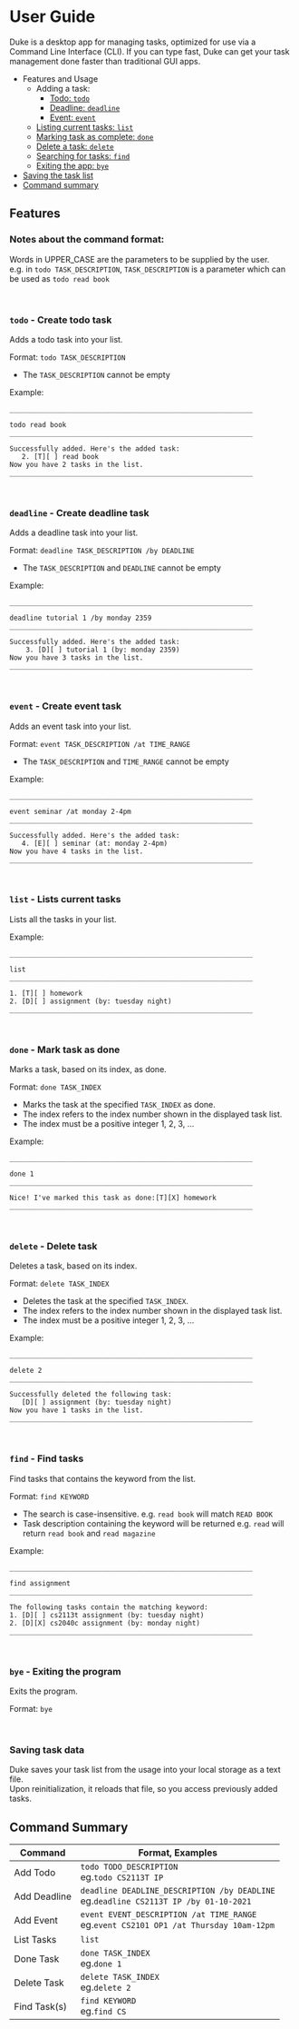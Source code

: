 # User Guide

Duke is a desktop app for managing tasks, optimized for use via a Command Line Interface (CLI).
If you can type fast, Duke can get your task management done faster than traditional GUI apps.

- Features and Usage
  - Adding a task:
    - [Todo: `todo`](#todo)
    - [Deadline: `deadline`](#deadline)
    - [Event: `event`](#event)
  - [Listing current tasks: `list`](#list)
  - [Marking task as complete: `done`](#done)
  - [Delete a task: `delete`](#delete)
  - [Searching for tasks: `find`](#find)
  - [Exiting the app: `bye`](#exit)
- [Saving the task list](#save)
- [Command summary](#summary)

## Features

### Notes about the command format:
Words in UPPER_CASE are the parameters to be supplied by the user. <br />
e.g. in `todo TASK_DESCRIPTION`, `TASK_DESCRIPTION` is a parameter which can be used as `todo read book`

<br />

### <a id="todo"></a>`todo` - Create todo task
Adds a todo task into your list.

Format: `todo TASK_DESCRIPTION`
* The `TASK_DESCRIPTION` cannot be empty

Example:
```
____________________________________________________________

todo read book
____________________________________________________________

Successfully added. Here's the added task:
   2. [T][ ] read book
Now you have 2 tasks in the list.
____________________________________________________________
```
<br />

### <a id="deadline"></a>`deadline` - Create deadline task
Adds a deadline task into your list.

Format: `deadline TASK_DESCRIPTION /by DEADLINE`
* The `TASK_DESCRIPTION` and `DEADLINE` cannot be empty

Example:
```
____________________________________________________________

deadline tutorial 1 /by monday 2359
____________________________________________________________

Successfully added. Here's the added task: 
    3. [D][ ] tutorial 1 (by: monday 2359)
Now you have 3 tasks in the list.
____________________________________________________________
```
<br />

### <a id="event"></a>`event` - Create event task
Adds an event task into your list.

Format: `event TASK_DESCRIPTION /at TIME_RANGE`
* The `TASK_DESCRIPTION` and `TIME_RANGE` cannot be empty

Example:
```
____________________________________________________________

event seminar /at monday 2-4pm
____________________________________________________________

Successfully added. Here's the added task:
   4. [E][ ] seminar (at: monday 2-4pm)
Now you have 4 tasks in the list.
____________________________________________________________
```
<br />

### <a id="list"></a> `list` - Lists current tasks
Lists all the tasks in your list.

Example:

```
____________________________________________________________

list
____________________________________________________________

1. [T][ ] homework
2. [D][ ] assignment (by: tuesday night)
____________________________________________________________
```
<br />

### <a id="done"></a>`done` - Mark task as done
Marks a task, based on its index, as done.

Format: `done TASK_INDEX`
* Marks the task at the specified `TASK_INDEX` as done.<br />
* The index refers to the index number shown in the displayed task list.<br />
* The index must be a positive integer 1, 2, 3, ...<br />

Example:

```
____________________________________________________________

done 1
____________________________________________________________

Nice! I've marked this task as done:[T][X] homework
____________________________________________________________
```
<br />

### <a id="delete"></a>`delete` - Delete task
Deletes a task, based on its index.

Format: `delete TASK_INDEX`<br />
* Deletes the task at the specified `TASK_INDEX`.<br />
* The index refers to the index number shown in the displayed task list.<br />
* The index must be a positive integer 1, 2, 3, ...<br />

Example:
```
____________________________________________________________

delete 2
____________________________________________________________

Successfully deleted the following task:
   [D][ ] assignment (by: tuesday night)
Now you have 1 tasks in the list.
____________________________________________________________
```
<br />

### <a id="find"></a>`find` - Find tasks
Find tasks that contains the keyword from the list.

Format: `find KEYWORD`
* The search is case-insensitive. e.g. `read book` will match `READ BOOK`
* Task description containing the keyword will be returned
  e.g. `read` will return `read book` and `read magazine`

Example:
```
____________________________________________________________

find assignment
____________________________________________________________

The following tasks contain the matching keyword:
1. [D][ ] cs2113t assignment (by: tuesday night)
2. [D][X] cs2040c assignment (by: monday night)
____________________________________________________________
```

<br />

### <a id = "exit"></a> `bye` - Exiting the program
Exits the program.

Format: `bye`

<br />

### <a id="save"></a>Saving task data
Duke saves your task list from the usage into your local storage as a text file.<br />
Upon reinitialization, it reloads that file, so you access previously added tasks.

## <a id="summary"></a>Command Summary

Command | Format, Examples
--------|--------------
Add Todo | `todo TODO_DESCRIPTION` <br /> eg.`todo CS2113T IP`
Add Deadline | `deadline DEADLINE_DESCRIPTION /by DEADLINE` <br /> eg.`deadline CS2113T IP /by 01-10-2021`
Add Event | `event EVENT_DESCRIPTION /at TIME_RANGE` <br /> eg.`event CS2101 OP1 /at Thursday 10am-12pm`
List Tasks | `list`
Done Task | `done TASK_INDEX` <br /> eg.`done 1`
Delete Task | `delete TASK_INDEX` <br /> eg.`delete 2`
Find Task(s) | `find KEYWORD` <br /> eg.`find CS`